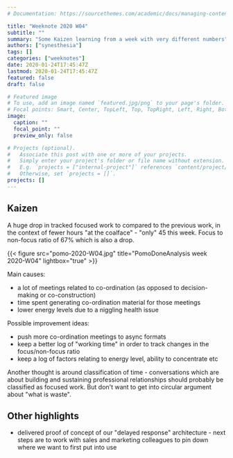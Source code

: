 ```yaml
---
# Documentation: https://sourcethemes.com/academic/docs/managing-content/

title: "Weeknote 2020 W04"
subtitle: ""
summary: "Some Kaizen learning from a week with very different numbers"
authors: ["synesthesia"]
tags: []
categories: ["weeknotes"]
date: 2020-01-24T17:45:47Z
lastmod: 2020-01-24T17:45:47Z
featured: false
draft: false

# Featured image
# To use, add an image named `featured.jpg/png` to your page's folder.
# Focal points: Smart, Center, TopLeft, Top, TopRight, Left, Right, BottomLeft, Bottom, BottomRight.
image:
  caption: ""
  focal_point: ""
  preview_only: false

# Projects (optional).
#   Associate this post with one or more of your projects.
#   Simply enter your project's folder or file name without extension.
#   E.g. `projects = ["internal-project"]` references `content/project/deep-learning/index.md`.
#   Otherwise, set `projects = []`.
projects: []
---
```

## Kaizen

A huge drop in tracked focused work to compared to the previous work, in the context of fewer hours "at the coalface" - "only" 45 this week. Focus to non-focus ratio of 67% which is also a drop.

{{< figure src="pomo-2020-W04.jpg" title="PomoDoneAnalysis week 2020-W04" lightbox="true" >}}

Main causes:
* a lot of meetings related to co-ordination (as opposed to decision-making or co-construction)
* time spent generating co-ordination material for those meetings
* lower energy levels due to a niggling health issue

Possible improvement ideas:

* push more co-ordination meetings to async formats
* keep a better log of "working time" in order to track changes in the focus/non-focus ratio
* keep a log of factors relating to energy level, ability to concentrate etc

Another thought is around classification of time - conversations which are about building and sustaining professional relationships should probably be classified as focused work. But  don't want to get into circular argument about "what is waste".

## Other highlights

* delivered proof of concept of our "delayed response" architecture - next steps are to work with sales and marketing colleagues to pin down where we want to first put into use

